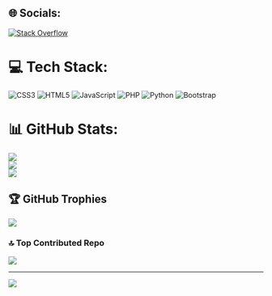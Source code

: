 
## 🌐 Socials:
[![Stack Overflow](https://img.shields.io/badge/-Stackoverflow-FE7A16?logo=stack-overflow&logoColor=white)](https://stackoverflow.com/users/25000616) 

# 💻 Tech Stack:
![CSS3](https://img.shields.io/badge/css3-%231572B6.svg?style=for-the-badge&logo=css3&logoColor=white) ![HTML5](https://img.shields.io/badge/html5-%23E34F26.svg?style=for-the-badge&logo=html5&logoColor=white) ![JavaScript](https://img.shields.io/badge/javascript-%23323330.svg?style=for-the-badge&logo=javascript&logoColor=%23F7DF1E) ![PHP](https://img.shields.io/badge/php-%23777BB4.svg?style=for-the-badge&logo=php&logoColor=white) ![Python](https://img.shields.io/badge/python-3670A0?style=for-the-badge&logo=python&logoColor=ffdd54) ![Bootstrap](https://img.shields.io/badge/bootstrap-%238511FA.svg?style=for-the-badge&logo=bootstrap&logoColor=white)
# 📊 GitHub Stats:
![](https://github-readme-stats.vercel.app/api?username=mohamed-chafik&theme=gruvbox&hide_border=false&include_all_commits=false&count_private=false)<br/>
![](https://github-readme-streak-stats.herokuapp.com/?user=mohamed-chafik&theme=gruvbox&hide_border=false)<br/>
![](https://github-readme-stats.vercel.app/api/top-langs/?username=mohamed-chafik&theme=gruvbox&hide_border=false&include_all_commits=false&count_private=false&layout=compact)

## 🏆 GitHub Trophies
![](https://github-profile-trophy.vercel.app/?username=mohamed-chafik&theme=gruvbox&no-frame=false&no-bg=false&margin-w=4)

### 🔝 Top Contributed Repo
![](https://github-contributor-stats.vercel.app/api?username=mohamed-chafik&limit=5&theme=gruvbox&combine_all_yearly_contributions=true)

---
[![](https://visitcount.itsvg.in/api?id=mohamed-chafik&icon=2&color=0)](https://visitcount.itsvg.in)

<!-- Proudly created with GPRM ( https://gprm.itsvg.in ) -->
